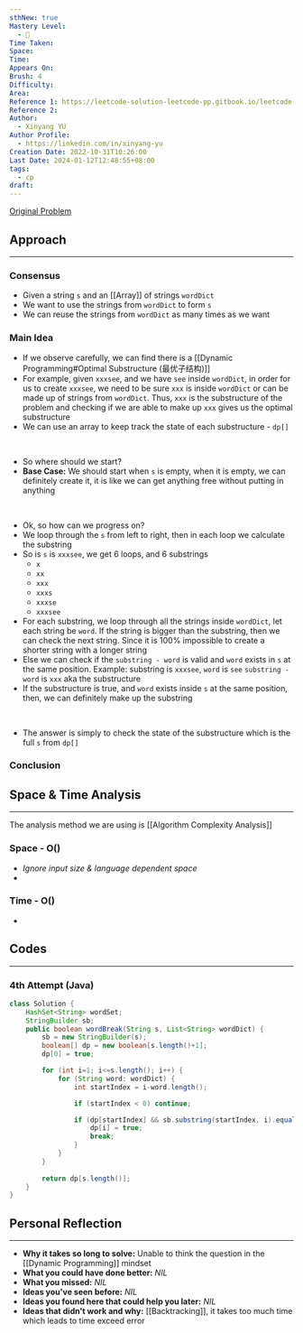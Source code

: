 ```yaml
---
sthNew: true
Mastery Level:
  - 📙
Time Taken: 
Space: 
Time: 
Appears On: 
Brush: 4
Difficulty: 
Area: 
Reference 1: https://leetcode-solution-leetcode-pp.gitbook.io/leetcode-solution/medium/139.word-break
Reference 2: 
Author:
  - Xinyang YU
Author Profile:
  - https://linkedin.com/in/xinyang-yu
Creation Date: 2022-10-31T10:26:00
Last Date: 2024-01-12T12:48:55+08:00
tags:
  - cp
draft: 
---
```

[Original Problem](https://leetcode.com/problems/word-break)
## Approach
---
### Consensus
- Given a string `s` and an [[Array]] of strings `wordDict`
- We want to use the strings from `wordDict` to form `s`
- We can reuse the strings from `wordDict` as many times as we want

### Main Idea
- If we observe carefully, we can find there is a [[Dynamic Programming#Optimal Substructure (最优子结构)]]
- For example, given `xxxsee`, and we have `see` inside `wordDict`, in order for us to create `xxxsee`, we need to be sure `xxx` is inside `wordDict` or can be made up of strings from `wordDict`. Thus, `xxx` is the substructure of the problem and checking if we are able to make up `xxx` gives us the optimal substructure 
- We can use an array to keep track the state of each substructure - `dp[]`
</br>

- So where should we start?
- **Base Case:** We should start when `s` is empty, when it is empty, we can definitely create it, it is like we can get anything free without putting in anything
</br>

- Ok, so how can we progress on?
- We loop through the `s` from left to right, then in each loop we calculate the substring
- So is `s` is `xxxsee`, we get 6 loops, and 6 substrings
	- `x`
	- `xx`
	- `xxx`
	- `xxxs`
	- `xxxse`
	- `xxxsee`
- For each substring, we loop through all the strings inside `wordDict`, let each string be `word`. If the string is bigger than the substring, then we can check the next string. Since it is 100% impossible to create a shorter string with a longer string
- Else we can check if the `substring - word` is valid and `word` exists in `s` at the same position. Example: substring is `xxxsee`, `word` is `see` `substring - word` is `xxx` aka the substructure
- If the substructure is true, and `word` exists inside `s` at the same position, then, we can definitely make up the substring
</br>

- The answer is simply to check the state of the substructure which is the full `s` from `dp[]`

### Conclusion


## Space & Time Analysis
---
The analysis method we are using is [[Algorithm Complexity Analysis]]
### Space - O()
- *Ignore input size & language dependent space*
- 
### Time - O()
- 
 

## Codes
---
### 4th Attempt (Java)
```java
class Solution {
    HashSet<String> wordSet;
    StringBuilder sb;
    public boolean wordBreak(String s, List<String> wordDict) {
        sb = new StringBuilder(s);
        boolean[] dp = new boolean[s.length()+1];
        dp[0] = true;

        for (int i=1; i<=s.length(); i++) {
            for (String word: wordDict) {
                int startIndex = i-word.length();

                if (startIndex < 0) continue;

                if (dp[startIndex] && sb.substring(startIndex, i).equals(word)) {
                    dp[i] = true;
                    break;
                }
            }
        }
        
        return dp[s.length()];
    }
}
```

## Personal Reflection
---
- **Why it takes so long to solve:** Unable to think the question in the [[Dynamic Programming]] mindset
- **What you could have done better:** *NIL*
- **What you missed:** *NIL*
- **Ideas you've seen before:** *NIL*
- **Ideas you found here that could help you later:** *NIL*
- **Ideas that didn't work and why:** [[Backtracking]], it takes too much time which leads to time exceed error